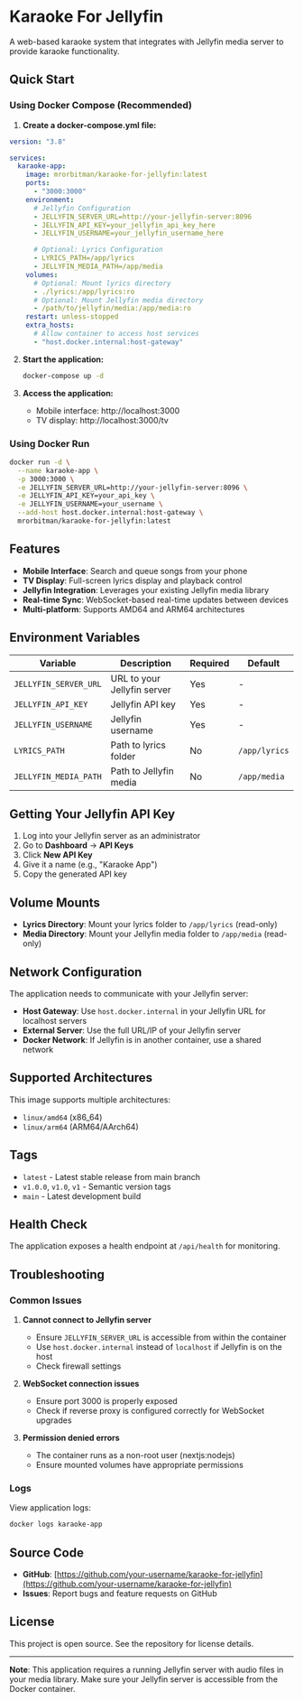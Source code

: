 # Karaoke For Jellyfin

A web-based karaoke system that integrates with Jellyfin media server to provide karaoke functionality.

## Quick Start

### Using Docker Compose (Recommended)

1. **Create a docker-compose.yml file:**

```yaml
version: "3.8"

services:
  karaoke-app:
    image: mrorbitman/karaoke-for-jellyfin:latest
    ports:
      - "3000:3000"
    environment:
      # Jellyfin Configuration
      - JELLYFIN_SERVER_URL=http://your-jellyfin-server:8096
      - JELLYFIN_API_KEY=your_jellyfin_api_key_here
      - JELLYFIN_USERNAME=your_jellyfin_username_here

      # Optional: Lyrics Configuration
      - LYRICS_PATH=/app/lyrics
      - JELLYFIN_MEDIA_PATH=/app/media
    volumes:
      # Optional: Mount lyrics directory
      - ./lyrics:/app/lyrics:ro
      # Optional: Mount Jellyfin media directory
      - /path/to/jellyfin/media:/app/media:ro
    restart: unless-stopped
    extra_hosts:
      # Allow container to access host services
      - "host.docker.internal:host-gateway"
```

2. **Start the application:**

   ```bash
   docker-compose up -d
   ```

3. **Access the application:**
   - Mobile interface: http://localhost:3000
   - TV display: http://localhost:3000/tv

### Using Docker Run

```bash
docker run -d \
  --name karaoke-app \
  -p 3000:3000 \
  -e JELLYFIN_SERVER_URL=http://your-jellyfin-server:8096 \
  -e JELLYFIN_API_KEY=your_api_key \
  -e JELLYFIN_USERNAME=your_username \
  --add-host host.docker.internal:host-gateway \
  mrorbitman/karaoke-for-jellyfin:latest
```

## Features

- **Mobile Interface**: Search and queue songs from your phone
- **TV Display**: Full-screen lyrics display and playback control
- **Jellyfin Integration**: Leverages your existing Jellyfin media library
- **Real-time Sync**: WebSocket-based real-time updates between devices
- **Multi-platform**: Supports AMD64 and ARM64 architectures

## Environment Variables

| Variable              | Description                 | Required | Default       |
| --------------------- | --------------------------- | -------- | ------------- |
| `JELLYFIN_SERVER_URL` | URL to your Jellyfin server | Yes      | -             |
| `JELLYFIN_API_KEY`    | Jellyfin API key            | Yes      | -             |
| `JELLYFIN_USERNAME`   | Jellyfin username           | Yes      | -             |
| `LYRICS_PATH`         | Path to lyrics folder       | No       | `/app/lyrics` |
| `JELLYFIN_MEDIA_PATH` | Path to Jellyfin media      | No       | `/app/media`  |

## Getting Your Jellyfin API Key

1. Log into your Jellyfin server as an administrator
2. Go to **Dashboard** → **API Keys**
3. Click **New API Key**
4. Give it a name (e.g., "Karaoke App")
5. Copy the generated API key

## Volume Mounts

- **Lyrics Directory**: Mount your lyrics folder to `/app/lyrics` (read-only)
- **Media Directory**: Mount your Jellyfin media folder to `/app/media` (read-only)

## Network Configuration

The application needs to communicate with your Jellyfin server:

- **Host Gateway**: Use `host.docker.internal` in your Jellyfin URL for localhost servers
- **External Server**: Use the full URL/IP of your Jellyfin server
- **Docker Network**: If Jellyfin is in another container, use a shared network

## Supported Architectures

This image supports multiple architectures:

- `linux/amd64` (x86_64)
- `linux/arm64` (ARM64/AArch64)

## Tags

- `latest` - Latest stable release from main branch
- `v1.0.0`, `v1.0`, `v1` - Semantic version tags
- `main` - Latest development build

## Health Check

The application exposes a health endpoint at `/api/health` for monitoring.

## Troubleshooting

### Common Issues

1. **Cannot connect to Jellyfin server**
   - Ensure `JELLYFIN_SERVER_URL` is accessible from within the container
   - Use `host.docker.internal` instead of `localhost` if Jellyfin is on the host
   - Check firewall settings

2. **WebSocket connection issues**
   - Ensure port 3000 is properly exposed
   - Check if reverse proxy is configured correctly for WebSocket upgrades

3. **Permission denied errors**
   - The container runs as a non-root user (nextjs:nodejs)
   - Ensure mounted volumes have appropriate permissions

### Logs

View application logs:

```bash
docker logs karaoke-app
```

## Source Code

- **GitHub**: [https://github.com/your-username/karaoke-for-jellyfin](https://github.com/your-username/karaoke-for-jellyfin)
- **Issues**: Report bugs and feature requests on GitHub

## License

This project is open source. See the repository for license details.

---

**Note**: This application requires a running Jellyfin server with audio files in your media library. Make sure your Jellyfin server is accessible from the Docker container.
